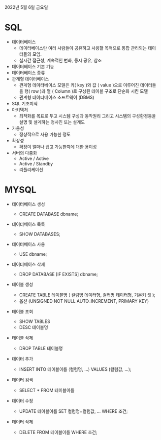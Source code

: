 2022년 5월 6일 금요일


# SQL

- 데이터베이스
    - 데이터베이스란 여러 사람들이 공유하고 사용할 목적으로 통합 관리되는 데이터들의 모임.
    - 실시간 접근성, 계속적인 변화, 동시 공유, 참조
- 데이터베이스 기본 기능
- 데이터베이스 종류
- 관계형 데이터베이스
    - 관계형 데이터베이스 모델은 키( key )와 값 ( value )으로 이루어진 데이터들을 행( row )과 열 ( Column )로 구성된 테이블 구조로 단순화 시킨 모델
    - 관계형 데이터베이스 소프트웨어 (DBMS)
- SQL 기초지식
- 아키텍처
    - 최적화를 목표로 두고 시스템 구성과 동작원리 그리고 시스템의 구성환경등을 설명 및 설계하는 청사진 또는 설계도
- 가용성
    - 정상적으로 사용 가능한 정도
- 확장성
    - 확장이 얼마나 쉽고 가능한지에 대한 용이성
- 서버의 다중화
    - Active / Active
    - Active / Standby
    - 리플리케이션

# MYSQL

- 데이터베이스 생성
    - CREATE DATABASE dbname;
- 데이터베이스 목록
    - SHOW DATABASES;
- 데이터베이스 사용
    - USE dbname;
- 데이터베이스 삭제
    - DROP DATABASE [IF EXISTS] dbname;

- 테이블 생성
    - CREATE TABLE 테이블명 ( 컬럼명 데이터형, 컬러명 데이터형, 기본키 셋 );
    - 옵션 (UNSIGNED NOT NULL AUTO_INCREMENT, PRIMARY KEY)
- 테이블 조회
    - SHOW TABLES
    - DESC 테이블명
- 테이블 삭제
    - DROP TABLE 테이블명

- 데이터 추가
    - INSERT INTO 테이블이름 (컬럼명, ...) VALUES (컬럼값, ...);
- 데이터 검색
    - SELECT * FROM 테이블이름
- 데이터 수정
    - UPDATE 테이블이름 SET 컬럼명=컬럼값, ... WHERE 조건;
- 데이터 삭제
    - DELETE FROM 테이블이름 WHERE 조건;

